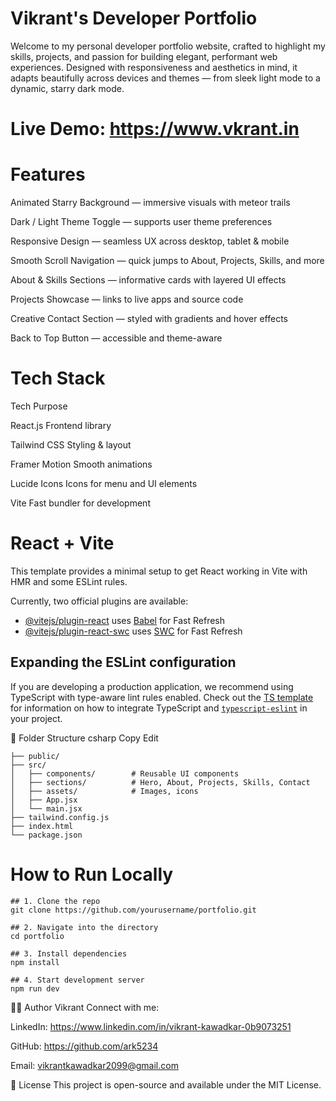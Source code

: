 # Vikrant's Developer Portfolio
Welcome to my personal developer portfolio website, crafted to highlight my skills, projects, and passion for building elegant, performant web experiences. Designed with responsiveness and aesthetics in mind, it adapts beautifully across devices and themes — from sleek light mode to a dynamic, starry dark mode.

# Live Demo: https://www.vkrant.in

# Features
Animated Starry Background — immersive visuals with meteor trails

Dark / Light Theme Toggle — supports user theme preferences

Responsive Design — seamless UX across desktop, tablet & mobile

Smooth Scroll Navigation — quick jumps to About, Projects, Skills, and more

About & Skills Sections — informative cards with layered UI effects

Projects Showcase — links to live apps and source code

Creative Contact Section — styled with gradients and hover effects

Back to Top Button — accessible and theme-aware

# Tech Stack
Tech	Purpose

React.js	Frontend library

Tailwind CSS	Styling & layout

Framer Motion	Smooth animations

Lucide Icons	Icons for menu and UI elements

Vite	Fast bundler for development


# React + Vite

This template provides a minimal setup to get React working in Vite with HMR and some ESLint rules.

Currently, two official plugins are available:

- [@vitejs/plugin-react](https://github.com/vitejs/vite-plugin-react/blob/main/packages/plugin-react) uses [Babel](https://babeljs.io/) for Fast Refresh
- [@vitejs/plugin-react-swc](https://github.com/vitejs/vite-plugin-react/blob/main/packages/plugin-react-swc) uses [SWC](https://swc.rs/) for Fast Refresh

## Expanding the ESLint configuration

If you are developing a production application, we recommend using TypeScript with type-aware lint rules enabled. Check out the [TS template](https://github.com/vitejs/vite/tree/main/packages/create-vite/template-react-ts) for information on how to integrate TypeScript and [`typescript-eslint`](https://typescript-eslint.io) in your project.

📁 Folder Structure
csharp
Copy
Edit
```
├── public/
├── src/
│   ├── components/        # Reusable UI components
│   ├── sections/          # Hero, About, Projects, Skills, Contact
│   ├── assets/            # Images, icons
│   ├── App.jsx
│   └── main.jsx
├── tailwind.config.js
├── index.html
└── package.json
```

# How to Run Locally
```
## 1. Clone the repo
git clone https://github.com/yourusername/portfolio.git

## 2. Navigate into the directory
cd portfolio

## 3. Install dependencies
npm install

## 4. Start development server
npm run dev
```

🙋‍♂️ Author
Vikrant
Connect with me:

LinkedIn: https://www.linkedin.com/in/vikrant-kawadkar-0b9073251

GitHub: https://github.com/ark5234

Email: vikrantkawadkar2099@gmail.com

📃 License
This project is open-source and available under the MIT License.
